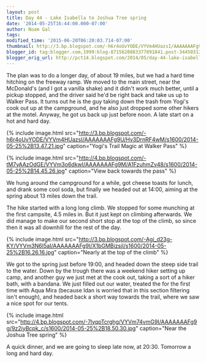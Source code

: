 ```yaml
---
layout: post
title: Day 44 - Lake Isabella to Joshua Tree spring
date: '2014-05-25T16:44:00.000-07:00'
author: Noam Gal
tags:
modified_time: '2015-06-20T06:20:03.714-07:00'
thumbnail: http://3.bp.blogspot.com/-h6r4oUvYODE/VYVm4HUazsI/AAAAAAAFg9U/Hv3DrnRF4wM/s72-c/2014-05-25%2B13.47.21.jpg
blogger_id: tag:blogger.com,1999:blog-8715620883377891841.post-3445031330273649045
blogger_orig_url: http://pct14.blogspot.com/2014/05/day-44-lake-isabella-to-joshua-tree.html
---
```

The plan was to do a longer day, of about 19 miles, but we had a hard time hitching on the freeway ramp. We moved to the main street, near the McDonald's (and I got a vanilla shake) and it didn't work much better, until a pickup stopped, and the driver said he'd be right back and take us up to Walker Pass. It turns out he is the guy taking down the trash from Yogi's cook out up at the campground, and he also just dropped some other hikers at the motel. Anyway, he got us back up just before noon. A late start on a hot and hard day.

{% include image.html src="http://3.bp.blogspot.com/-h6r4oUvYODE/VYVm4HUazsI/AAAAAAAFg9U/Hv3DrnRF4wM/s1600/2014-05-25%2B13.47.21.jpg" caption="Yogi's Trail Magic at Walker Pass" %}

{% include image.html src="http://4.bp.blogspot.com/-tM7yAAzOdGE/VYVm3o6dkwI/AAAAAAAFg9M/A1FzuhmZv48/s1600/2014-05-25%2B14.45.26.jpg" caption="View back towards the pass" %}

We hung around the campground for a while, got cheese toasts for lunch, and drank some cool soda, but finally we headed out at 14:00, aiming at the spring about 13 miles down the trail.

The hike started with a long long climb. We stopped for some munching at the first campsite, 4.5 miles in. But it just kept on climbing afterwards. We did manage to make our second short stop at the top of the climb, so since then it was all downhill for the rest of the day.

{% include image.html src="http://3.bp.blogspot.com/-Agi_d23g-KY/VYVm3N6I5aI/AAAAAAAFg9I/X1bGMBizsjI/s1600/2014-05-25%2B16.26.16.jpg" caption="Nearly at the top of the climb" %}

We got to the spring just before 19:00, and headed down the steep side trail to the water. Down by the trough there was a weekend hiker setting up camp, and another guy we just met at the cook out, taking a sort of a hiker bath, with a bandana. We just filled out our water, treated the for the first time with Aqua Mira (because Idan is worried that in this section filtering isn't enough), and headed back a short way towards the trail, where we saw a nice spot for our tents.

{% include image.html src="http://4.bp.blogspot.com/-7lyqpTcrghg/VYVm74vmG9I/AAAAAAAFg9g/9z2iyBcpk_c/s1600/2014-05-25%2B18.50.30.jpg" caption="Near the Joshua Tree spring" %}

A quick dinner, and we are going to sleep late now, at 20:30. Tomorrow a long and hard day.

